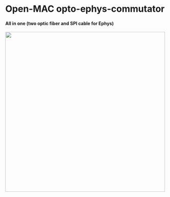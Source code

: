 # Open-MAC opto-ephys-commutator
#### All in one (two optic fiber and SPI cable for Ephys)

<p align="Left">    
    <img src="https://github.com/KaetzelLab/Open-MAC-opto-ephys-commutator/assets/71041273/82c1ace7-0f9b-46d5-8211-7594a0bea9c6", width="500"/>
</p>

